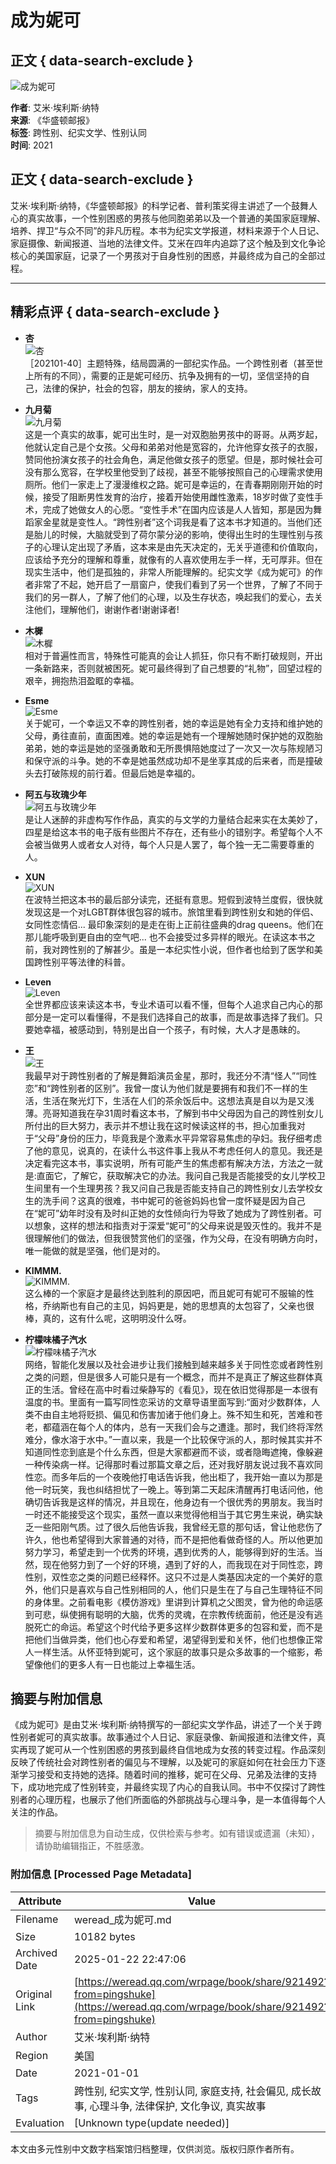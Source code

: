 # 成为妮可

## 正文 { data-search-exclude }


![成为妮可](https://wfqqreader-1252317822.image.myqcloud.com/cover/492/921492/t4_921492.jpg)

**作者**: 艾米·埃利斯·纳特  
**来源**: 《华盛顿邮报》  
**标签**: 跨性别、纪实文学、性别认同  
**时间**: 2021

## 正文 { data-search-exclude }

艾米·埃利斯·纳特，《华盛顿邮报》的科学记者、普利策奖得主讲述了一个鼓舞人心的真实故事，一个性别困惑的男孩与他同胞弟弟以及一个普通的美国家庭理解、培养、捍卫“与众不同”的非凡历程。本书为纪实文学报道，材料来源于个人日记、家庭摄像、新闻报道、当地的法律文件。艾米在四年内追踪了这个触及到文化争论核心的美国家庭，记录了一个男孩对于自身性别的困惑，并最终成为自己的全部过程。

---

## 精彩点评 { data-search-exclude }

- **杏**  
  ![杏](https://res.weread.qq.com/wravatar/WV0012-7lvIka5ONRhIdHUQ5Hc9wdb/64)  
  ［202101-40］主题特殊，结局圆满的一部纪实作品。一个跨性别者（甚至世上所有的不同），需要的正是妮可经历、抗争及拥有的一切，坚信坚持的自己，法律的保护，社会的包容，朋友的接纳，家人的支持。

- **九月菊**  
  ![九月菊](https://thirdwx.qlogo.cn/mmopen/vi_32/Ubr7u1f1cMZjleuNARzF3VJPYGSv1Mvmo3XsC8DuthrRRibmaeRE8VKlcWLSiaWPVgyULpNJib8Qa37BoKaD9Vnlw/64)  
  这是一个真实的故事，妮可出生时，是一对双胞胎男孩中的哥哥。从两岁起，他就认定自己是个女孩。父母和弟弟对他是宽容的，允许他穿女孩子的衣服，赞同他扮演女孩子的社会角色，满足他做女孩子的愿望。但是，那时候社会可没有那么宽容，在学校里他受到了歧视，甚至不能够按照自己的心理需求使用厕所。他们一家走上了漫漫维权之路。妮可是幸运的，在青春期刚刚开始的时候，接受了阻断男性发育的治疗，接着开始使用雌性激素，18岁时做了变性手术，完成了她做女人的心愿。“变性手术”在国内应该是人人皆知，那是因为舞蹈家金星就是变性人。“跨性别者”这个词我是看了这本书才知道的。当他们还是胎儿的时候，大脑就受到了荷尔蒙分泌的影响，使得出生时的生理性别与孩子的心理认定出现了矛盾，这本来是由先天决定的，无关乎道德和价值取向，应该给予充分的理解和尊重，就像有的人喜欢使用左手一样，无可厚非。但在现实生活中，他们是孤独的，非常人所能理解的。纪实文学《成为妮可》的作者非常了不起，她开启了一扇窗户，使我们看到了另一个世界，了解了不同于我们的另一群人，了解了他们的心理，以及生存状态，唤起我们的爱心，去关注他们，理解他们，谢谢作者!谢谢译者!

- **木樨**  
  ![木樨](https://wx.qlogo.cn/mmhead/50HcP4UOeLWTgYlmibbYIQmdET64bhjh7NymNuGVW64avAlpQD3T2uA/64)  
  相对于普遍性而言，特殊性可能真的会让人抓狂，你只有不断打破规则，开出一条新路来，否则就被困死。妮可最终得到了自己想要的“礼物”，回望过程的艰辛，拥抱热泪盈眶的幸福。

- **Esme**  
  ![Esme](https://res.weread.qq.com/wravatar/WV0019-E79BjvZ0Rx1fFhVJZ~Gcq91/64)  
  关于妮可，一个幸运又不幸的跨性别者，她的幸运是她有全力支持和维护她的父母，勇往直前，直面困难。她的幸运是她有一个理解她随时保护她的双胞胎弟弟，她的幸运是她的坚强勇敢和无所畏惧陪她度过了一次又一次与陈规陋习和保守派的斗争。她的不幸是她虽然成功却不是坐享其成的后来者，而是撞破头去打破陈规的前行着。但最后她是幸福的。

- **阿五与玫瑰少年**  
  ![阿五与玫瑰少年](https://res.weread.qq.com/wravatar/WV0022-r3IGcs0JgTwramcAUwKefea/64)  
  是让人迷醉的非虚构写作作品，真实的与文学的力量结合起来实在太美妙了，四星是给这本书的电子版有些图片不存在，还有些小的错别字。希望每个人不会被当做男人或者女人对待，每个人只是人罢了，每个独一无二需要尊重的人。

- **XUN**  
  ![XUN](https://thirdwx.qlogo.cn/mmopen/vi_32/Q3auHgzwzM7JrnHhTibA3tKibjkXzpD9DicPzDq0QHyOOW6mIgcTIQh1lHIR3icXffiaDbic3cqOGva3gZ90p7mbnTwHf0O5z7iaWGU/64)  
  在波特兰把这本书的最后部分读完，还挺有意思。短假到波特兰度假，很快就发现这是一个对LGBT群体很包容的城市。旅馆里看到跨性别女和她的伴侣、女同性恋情侣... 最印象深刻的是走在街上正前往盛典的drag queens。他们在那儿能呼吸到更自由的空气吧... 也不会接受过多异样的眼光。在读这本书之前，我对跨性别的了解甚少。虽是一本纪实性小说，但作者也给到了医学和美国跨性别平等法律的科普。

- **Leven**  
  ![Leven](https://thirdwx.qlogo.cn/mmopen/vi_32/SJj96wvEYcblartibf1TAecrFC9FMTnlMb8MmJKc2xa0sUTFbjWFUd6XicRhGoJG2tvIv1fkLLKolicz4Wy5pKHlGA2sEr5w9B8cd4ybMfYTrk/64)  
  全世界都应该来读这本书，专业术语可以看不懂，但每个人追求自己内心的那部分是一定可以看懂得，不是我们选择自己的故事，而是故事选择了我们。只要她幸福，被感动到，特别是出自一个孩子，有时候，大人才是愚昧的。

- **王**  
  ![王](https://thirdwx.qlogo.cn/mmopen/vi_32/Q0j4TwGTfTIF5gXA665dYibC2nbGz6uhCgxqMylWYiagybT2yiaSAiaXz9UXZrAfDribiaZT3gVT5UD2H4UyXvzRsP2Q/64)  
  我最早对于跨性别者的了解是舞蹈演员金星，那时，我还分不清“怪人”“同性恋”和“跨性别者的区别”。我曾一度认为他们就是要拥有和我们不一样的生活，生活在聚光灯下，生活在人们的茶余饭后中。这想法真是自以为是又浅薄。亮哥知道我在孕31周时看这本书，了解到书中父母因为自己的跨性别女儿所付出的巨大努力，表示并不想让我在这时候读这样的书，担心加重我对于“父母”身份的压力，毕竟我是个激素水平异常容易焦虑的孕妇。我仔细考虑了他的意见，说真的，在读什么书这件事上我从不考虑任何人的意见。我还是决定看完这本书，事实说明，所有可能产生的焦虑都有解决方法，方法之一就是:直面它，了解它，获取解决它的办法。我问自己我是否能接受的女儿学校卫生间里有一个生理男孩？我又问自己我是否能支持自己的跨性别女儿去学校女生的洗手间？这真的很难，书中妮可的爸爸妈妈也曾一度怀疑是因为自己在“妮可”幼年时没有及时纠正她的女性倾向行为导致了她成为了跨性别者。可以想象，这样的想法和指责对于深爱“妮可”的父母来说是毁灭性的。我并不是很理解他们的做法，但我很赞赏他们的坚强，作为父母，在没有明确方向时，唯一能做的就是坚强，他们是对的。

- **KIMMM.**  
  ![KIMMM.](https://res.weread.qq.com/wravatar/WV0025-zPzJovtsWgCJGRt~NtFF2dc/64)  
  这么棒的一个家庭才是最终达到胜利的原因吧，而且妮可有妮可不服输的性格，乔纳斯也有自己的主见，妈妈更是，她的思想真的太包容了，父亲也很棒，真的，这有什么呢，这明明没什么呀。

- **柠檬味橘子汽水**  
  ![柠檬味橘子汽水](https://wx.qlogo.cn/mmhead/Q3auHgzwzM5DbhiagZ6pxeOseOFIS9CX62UuunDTmjl5BIYHGluKuZQ/64)  
  网络，智能化发展以及社会进步让我们接触到越来越多关于同性恋或者跨性别之类的问题，但是很多人可能只是有一个概念，而并不是真正了解这些群体真正的生活。曾经在高中时看过柴静写的《看见》，现在依旧觉得那是一本很有温度的书。里面有一篇写同性恋采访的文章导语里面写到:“面对少数群体，人类不由自主地将贬损、偏见和伤害加诸于他们身上。殊不知生和死，苦难和苍老，都蕴涵在每个人的体内，总有一天我们会与之遭逢。那时，我们终将浑然难分，像水溶于水中。”一直以来，我是一个比较保守派的人，那时候其实并不知道同性恋到底是个什么东西，但是大家都避而不谈，或者隐晦遮掩，像躲避一种传染病一样。记得那时看过那篇文章之后，还对我好朋友说过我不喜欢同性恋。而多年后的一个夜晚他打电话告诉我，他出柜了，我开始一直以为那是他一时玩笑，我也纠结担忧了一晚上。等到第二天起床清醒再打电话问他，他确切告诉我是这样的情况，并且现在，他身边有一个很优秀的男朋友。我当时一时还不能接受这个现实，虽然一直以来觉得他相当于其它男生来说，确实缺乏一些阳刚气质。过了很久后他告诉我，我曾经无意的那句话，曾让他悲伤了许久，他也希望得到大家普通的对待，而不是把他看做奇怪的人。所以他更加努力学习，希望走到一个优秀的环境，遇到优秀的人，能够得到好的生活。当然，现在他努力到了一个好的环境，遇到了好的人，而我现在对于同性恋，跨性别，双性恋之类的问题已经释怀。这只不过是人类基因决定的一个美好的意外，他们只是喜欢与自己性别相同的人，他们只是生在了与自己生理特征不同的身体里。之前看电影《模仿游戏》里讲到计算机之父图灵，曾为他的命运感到可悲，纵使拥有聪明的大脑，优秀的灵魂，在宗教传统面前，他还是没有逃脱死亡的命运。希望这个时代给予更多这样少数群体更多的包容和爱，而不是把他们当做异类，他们也心存爱和希望，渴望得到爱和关怀，他们也想像正常人一样生活。从怀亚特到妮可，这个家庭的故事只是众多故事的一个缩影，希望像他们的更多人有一日也能过上幸福生活。
<!-- tcd_original_link https://weread.qq.com/wrpage/book/share/921492?from=pingshuke -->


## 摘要与附加信息

<!-- tcd_abstract -->
《成为妮可》是由艾米·埃利斯·纳特撰写的一部纪实文学作品，讲述了一个关于跨性别者妮可的真实故事。故事通过个人日记、家庭录像、新闻报道和法律文件，真实再现了妮可从一个性别困惑的男孩到最终自信地成为女孩的转变过程。作品深刻反映了传统社会对跨性别者的偏见与不理解，以及妮可的家庭如何在社会压力下逐渐学习接受和支持她的选择。随着时间的推移，妮可在父母、兄弟及法律的支持下，成功地完成了性别转变，并最终实现了内心的自我认同。书中不仅探讨了跨性别者的心理历程，也展示了他们所面临的外部挑战与心理斗争，是一本值得每个人关注的作品。
<!-- tcd_abstract_end -->

> 摘要与附加信息为自动生成，仅供检索与参考。如有错误或遗漏（未知），请协助编辑指正，不胜感激。

### 附加信息 [Processed Page Metadata]

| Attribute       | Value                                  |
|-----------------|----------------------------------------|
| Filename        | weread_成为妮可.md                             |
| Size            | 10182 bytes                           |
| Archived Date   | 2025-01-22 22:47:06                             |
| Original Link   | [https://weread.qq.com/wrpage/book/share/921492?from=pingshuke](https://weread.qq.com/wrpage/book/share/921492?from=pingshuke)                       |
| Author          | 艾米·埃利斯·纳特                               |
| Region          | 美国                               |
| Date            | 2021-01-01                                 |
| Tags            | 跨性别, 纪实文学, 性别认同, 家庭支持, 社会偏见, 成长故事, 心理斗争, 法律保护, 文化争议, 真实故事                                 |
| Evaluation            | [Unknown type(update needed)]                                 |
<!-- tcd_table_end -->

本文由多元性别中文数字档案馆归档整理，仅供浏览。版权归原作者所有。
